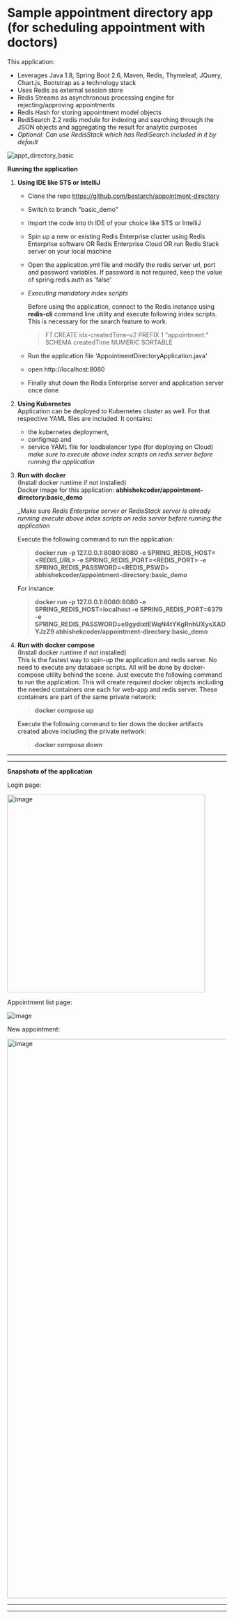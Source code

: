 # Sample appointment directory app (for scheduling appointment with doctors)

This application:
* Leverages Java 1.8, Spring Boot 2.6, Maven, Redis, Thymeleaf, JQuery, Chart.js, Bootstrap as a technology stack
* Uses Redis as external session store
* Redis Streams as asynchronous processing engine for rejecting/approving appointments
* Redis Hash for storing appointment model objects
* RediSearch 2.2 redis module for indexing and searching through the JSON objects and aggregating the result for analytic purposes
* _Optional: Can use RedisStack which has RediSearch included in it by default_

![appt_directory_basic](https://user-images.githubusercontent.com/26322220/178977790-35ed753a-ea3d-429c-b893-4668a21b6ac1.png)


****Running the application****

1. **Using IDE like STS or IntelliJ**
   <br>
   * Clone the repo https://github.com/bestarch/appointment-directory
   * Switch to branch "basic_demo"
   * Import the code into th IDE of your choice like STS or IntelliJ
   * Spin up a new or existing Redis Enterprise cluster using Redis Enterprise software OR Redis Enterprise Cloud OR run Redis Stack server on your local  machine
   * Open the application.yml file and modify the redis server url, port and password variables. If password is not required, keep the value of spring.redis.auth as 'false'
   
   * *Executing mandatory index scripts*

     Before using the application, connect to the Redis instance using **redis-cli** command line utility and execute following index scripts. This is   necessary for the search feature to work.

   	  > FT.CREATE idx-createdTime-v2 PREFIX 1 "appointment:" SCHEMA createdTime NUMERIC SORTABLE

   * Run the application file 'AppointmentDirectoryApplication.java'
   * open http://localhost:8080
   * Finally shut down the Redis Enterprise server and application server once done
   
2. **Using Kubernetes**
   <br>
   Application can be deployed to Kubernetes cluster as well. For that respective YAML files are included. It contains:
	* the kubernetes deployment, 
	* configmap and 
	* service YAML file for loadbalancer type (for deploying on Cloud)
   _make sure to execute above index scripts on redis server before running the application_
   
3. **Run with docker**
   <br>
   (Install docker runtime if not installed)<br>
   Docker image for this application: **abhishekcoder/appointment-directory:basic_demo**

   _Make sure 
   	_Redis Enterprise server or RedisStack server is already running_
        _execute above index scripts on redis server before running the application_

   Execute the following command to run the application:
   > **docker run -p 127.0.0.1:8080:8080 -e SPRING_REDIS_HOST=<REDIS_URL> -e SPRING_REDIS_PORT=<REDIS_PORT> -e SPRING_REDIS_PASSWORD=<REDIS_PSWD>  abhishekcoder/appointment-directory:basic_demo**

   For instance:
   > **docker run -p 127.0.0.1:8080:8080 -e SPRING_REDIS_HOST=localhost -e SPRING_REDIS_PORT=6379 -e SPRING_REDIS_PASSWORD=e9gydixtEWqN4tYKgRnhUXysXADYJzZ9  abhishekcoder/appointment-directory:basic_demo**

4. **Run with docker compose**
   <br>
   (Install docker runtime if not installed)<br>
   This is the fastest way to spin-up the application and redis server. No need to execute any database scripts. All will be done by docker-compose utility  behind the scene. 
   Just execute the following command to run the application. This will create required docker objects including the needed containers one each for web-app  and redis server. These containers are part of the same private network:
   > **docker compose up**

   Execute the following command to tier down the docker artifacts created above including the private network:
   > **docker compose down**

<hr/>
<hr/>

**Snapshots of the application**

Login page:

<img width="454" alt="image" src="https://user-images.githubusercontent.com/26322220/160120287-ab92bee7-e1e4-4791-a153-a7c9f02480dc.png">

Appointment list page:

![image](https://user-images.githubusercontent.com/26322220/178931542-fd76ff44-bc1a-4f4e-9126-51c8ad4150e1.png)

New appointment:

<img width="1284" alt="image" src="https://user-images.githubusercontent.com/26322220/178891150-efda8629-4dd2-48ff-91ce-2cb8ea1c882b.png">

<hr/>
<hr/>
